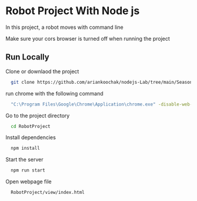 
# Robot Project With Node js

In this project, a robot moves with command line

Make sure your cors browser is turned off when running the project


## Run Locally

Clone or downlaod the project

```bash
  git clone https://github.com/ariankoochak/nodejs-Lab/tree/main/Season%203/RobotProject
```

run chrome with the following command

```bash
  "C:\Program Files\Google\Chrome\Application\chrome.exe" -disable-web-security -user-data-dir="D:\temp-data"

```

Go to the project directory

```bash
  cd RobotProject
```

Install dependencies

```bash
  npm install
```

Start the server

```bash
  npm run start
```

Open webpage file

```bash
  RobotProject/view/index.html
```
